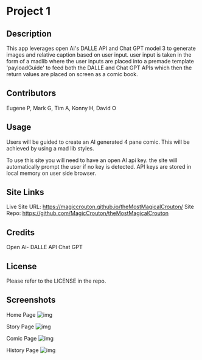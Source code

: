 # Project 1

## Description

This app leverages open Ai's DALLE API and Chat GPT model 3 to generate images and relative caption based on user input. user input is taken in the form of a madlib where the user inputs are placed into a premade template 'payloadGuide' to feed both the DALLE and Chat GPT APIs which then the return values are placed on screen as a comic book.

## Contributors

Eugene P, Mark G, Tim A, Konny H, David O

## Usage

Users will be guided to create an AI generated 4 pane comic. This will be achieved by using a mad lib styles.

To use this site you will need to have an open AI api key. the site will automatically prompt the user if no key is detected. API keys are stored in local memory on user side browser. 

## Site Links
Live Site URL: https://magiccrouton.github.io/theMostMagicalCrouton/
Site Repo: https://github.com/MagicCrouton/theMostMagicalCrouton

## Credits

Open Ai-
DALLE API
Chat GPT

## License

Please refer to the LICENSE in the repo.

## Screenshots

Home Page
![img](Images/mchp.png)

Story Page
![img](Images/mcsp.png) 

Comic Page
![img](Images/comicp.png)

History Page
![img](Images/history.png)

